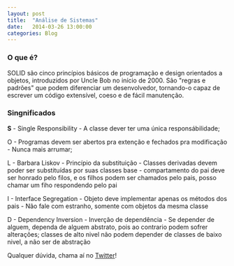 ```yaml
---
layout: post
title:  "Análise de Sistemas"
date:   2014-03-26 13:00:00
categories: Blog
---
```


<h3>O que é?</h3>
SOLID são cinco princípios básicos de programação e design orientados a objetos, introduzidos por Uncle Bob no início de 2000. São "regras e padrões" que podem diferenciar um desenvolvedor, tornando-o capaz de escrever um código extensível, coeso e de fácil manutenção.

<h3>Singnificados</h3>
<strong>S</strong> - Single Responsibility - A classe dever ter uma única responsábilidade;

O - Programas devem ser abertos pra extenção e fechados pra modificação - Nunca mais arrumar;

L - Barbara Liskov - Princípio da substituição - Classes derivadas devem poder ser substituídas por suas classes base - compartamento do pai deve ser honrado pelo filos, e os filhos podem ser chamados pelo pais, posso chamar um fiho respondendo pelo pai

I - Interface Segregation - Objeto deve implementar apenas os métodos dos pais - Não fale com estranho, somente com objetos da mesma classe

D - Dependency Inversion - Inverção de dependência - Se depender de alguem, dependa de alguem abstrato, pois ao contrario podem sofrer alterações; classes de alto nivel não podem depender de classes de baixo nivel, a não ser de abstração

Qualquer dúvida, chama aí no <a href="https://twitter.com/FRonchii" target="blank">Twitter</a>!



